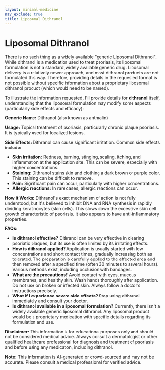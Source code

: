 ```yaml
---
layout: minimal-medicine
nav_exclude: true
title: Liposomal Dithranol
---
```


# Liposomal Dithranol

There is no such thing as a widely available "generic Liposomal Dithranol".  While dithranol is a medication used to treat psoriasis, its liposomal formulation is not a standard, widely available generic drug.  Liposomal delivery is a relatively newer approach, and most dithranol products are not formulated this way.  Therefore, providing details in the requested format is not possible without specific information about a proprietary liposomal dithranol product (which would need to be named).

To illustrate the information requested, I'll provide details for **dithranol** itself, understanding that the liposomal formulation may modify some aspects (particularly side effects and efficacy):


**Generic Name:** Dithranol (also known as anthralin)

**Usage:** Topical treatment of psoriasis, particularly chronic plaque psoriasis.  It is typically used for localized lesions.

**Side Effects:**  Dithranol can cause significant irritation. Common side effects include:

* **Skin irritation:** Redness, burning, stinging, scaling, itching, and inflammation at the application site.  This can be severe, especially with higher concentrations.
* **Staining:** Dithranol stains skin and clothing a dark brown or purple color.  This staining can be difficult to remove.
* **Pain:**  Significant pain can occur, particularly with higher concentrations.
* **Allergic reactions:**  In rare cases, allergic reactions can occur.


**How it Works:** Dithranol's exact mechanism of action is not fully understood, but it's believed to inhibit DNA and RNA synthesis in rapidly dividing keratinocytes (skin cells). This slows down the excessive skin cell growth characteristic of psoriasis.  It also appears to have anti-inflammatory properties.


**FAQs:**

* **Is dithranol effective?**  Dithranol can be very effective in clearing psoriatic plaques, but its use is often limited by its irritating effects.
* **How is dithranol applied?** Application is usually started with low concentrations and short contact times, gradually increasing both as tolerated.  The preparation is carefully applied to the affected area and then removed after a specified time (often 30 minutes to several hours).  Various methods exist, including occlusion with bandages.
* **What are the precautions?**  Avoid contact with eyes, mucous membranes, and healthy skin. Wash hands thoroughly after application. Do not use on broken or infected skin.  Always follow a doctor’s instructions precisely.
* **What if I experience severe side effects?** Stop using dithranol immediately and consult your doctor.
* **Is dithranol available in a liposomal formulation?** Currently, there isn't a widely available generic liposomal dithranol.  Any liposomal product would be a proprietary medication with specific details regarding its formulation and use.


**Disclaimer:**  This information is for educational purposes only and should not be considered medical advice.  Always consult a dermatologist or other qualified healthcare professional for diagnosis and treatment of psoriasis and before using any medication, including dithranol.


**Note:** This information is AI-generated or crowd-sourced and may not be accurate. Please consult a medical professional for verified advice.